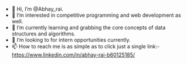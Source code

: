 - 👋 Hi, I’m @Abhay_rai.
- 👀 I’m interested in competitive programming and web development as well.
- 🌱 I’m currently learning and grabbing the core concepts of data structures and algorithms.
- 💞️ I’m looking to for intern opportunities currently.
- 📫 How to reach me is as simple as to click just a single link:-https://www.linkedin.com/in/abhay-rai-b60125185/

<!---
Abhayrai788/Abhayrai788 is a ✨ special ✨ repository because its `README.md` (this file) appears on your GitHub profile.
You can click the Preview link to take a look at your changes.
--->
